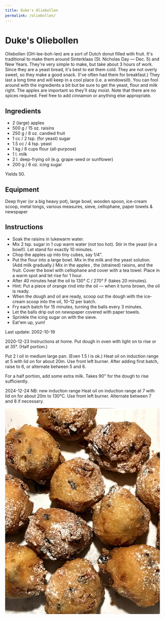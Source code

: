 ```yaml
---
title: Duke's Oliebollen
permalink: /oliebollen/
---
```

# Duke's Oliebollen

Oliebollen (OH-lee-boh-len) are a sort of Dutch donut filled with fruit. It's traditional to make them around Sinterklaas (St. Nicholas Day — Dec. 5) and New Years. They're very simple to make, but take about 3 hours of work. Since they are a yeast bread, it's best to eat them cold. They are not overly sweet, so they make a good snack. (I've often had them for breakfast.) They last a long time and will keep in a cool place (i.e. a windowsill). You can fool around with the ingredients a bit but be sure to get the yeast, flour and milk right. The apples are important so they'll stay moist. Note that there are no spices required. Feel free to add cinnamon or anything else appropriate.

## Ingredients

- 2 (large) apples
- 500 g / 15 oz. raisins
- 250 g / 8 oz. candied fruit
- 1 cc / 2 tsp. (for yeast) sugar
- 1.5 cc / 4 tsp. yeast
- 1 kg / 8 cups flour (all-purpose)
- 1 l. milk
- 2 l. deep-frying oil (e.g. grape-seed or sunflower)
- 200 g / 6 oz. icing sugar 

Yields 50.

## Equipment

Deep fryer (or a big heavy pot), large bowl, wooden spoon, ice-cream scoop, metal tongs, various measures, sieve, cellophane, paper towels & newspaper

## Instructions

- Soak the raisins in lukewarm water.
- Mix 2 tsp. sugar in 1 cup warm water (not too hot). Stir in the yeast (in a bowl!). Let stand for exactly 10 minutes.
- Chop the apples up into tiny cubes, say 1/4".
- Put the flour into a large bowl. Mix in the milk and the yeast solution. (Add milk gradually.) Mix in the apples , the (strained) raisins, and the fruit. Cover the bowl with cellophane and cover with a tea towel. Place in a warm spot and let rise for 1 hour.
- After 40 minutes heat the oil to 130° C / 270° F (takes 20 minutes).
- Hint: Put a piece of orange rind into the oil — when it turns brown, the oil is ready.
- When the dough and oil are ready, scoop out the dough with the ice-cream scoop into the oil, 10-12 per batch.
- Fry each batch for 15 minutes, turning the balls every 3 minutes.
- Let the balls drip out on newspaper covered with paper towels.
- Sprinkle the icing sugar on with the sieve.
- Eat'em up, yum!

Last update: 2002-10-19

2020-12-23
Instructions at home. 
Put dough in oven with light on to rise or at 35°. (Half portion.)

Put 2 l oil in medium large pan. (Even 1.5 l is ok.)
Heat oil on induction range at 5 with lid on for about 20m. Use front left burner. 
After adding first batch, raise to 6, or alternate between 5 and 6. 

For a half portion, add some extra milk.
Takes 90" for the dough to rise sufficiently. 

2024-12-24 NB: new induction range
Heat oil on induction range at 7 with lid on for about 20m to 130°C. Use front left burner. Alternate between 7 and 8 if necessary. 





  
![Oliebollen](images/oliebollen.jpeg)

